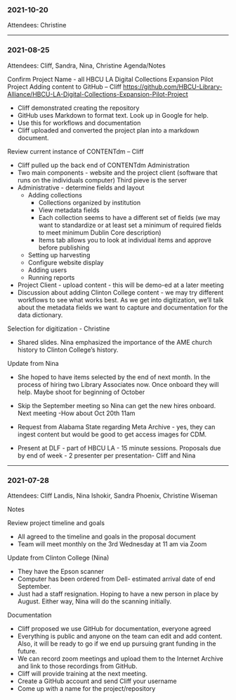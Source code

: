 ### 2021-10-20

Attendees: Christine

---

### 2021-08-25

Attendees:  Cliff, Sandra, Nina, Christine
Agenda/Notes

Confirm Project Name - all
HBCU LA Digital Collections Expansion Pilot Project
Adding content to GitHub – Cliff
https://github.com/HBCU-Library-Alliance/HBCU-LA-Digital-Collections-Expansion-Pilot-Project
- Cliff demonstrated creating the repository
- GitHub uses Markdown to format text.  Look up in Google for help.
- Use this for workflows and documentation
- Cliff uploaded and converted the project plan into a markdown document.

Review current instance of CONTENTdm – Cliff

- Cliff pulled up the back end of CONTENTdm Administration
- Two main components - website and the project client  (software that runs on the individuals computer)  Third pieve is the server
- Administrative - determine fields and layout
    - Adding collections
        - Collections organized by institution
        - View metadata fields
        - Each collection seems to have a different set of fields (we may want to standardize or at least set a minimum of required fields to meet minimum Dublin Core description)
        - Items tab allows you to look at individual items and approve before publishing
    - Setting up harvesting
    - Configure website display
    - Adding users
    - Running reports
- Project Client - upload content - this will be demo-ed at a later meeting
- Discussion about adding Clinton College content - we may try different workflows to see what works best.  As we get into digitization, we’ll talk about the metadata fields we want to capture and documentation for the data dictionary.

Selection for digitization - Christine

- Shared slides. Nina emphasized the importance of the AME church history to Clinton College’s history.

Update from Nina

- She hoped to have items selected by the end of next month.  In the process of hiring two Library Associates now. Once onboard they will help.  Maybe shoot for beginning of October
- Skip the September meeting so Nina can get the new hires onboard.  Next meeting -How about Oct 20th 11am

- Request from Alabama State regarding Meta Archive - yes, they can ingest content but would be good to get access images for CDM.
- Present at DLF - part of HBCU LA - 15 minute sessions.  Proposals due by end of week - 2 presenter per presentation- Cliff and Nina

---

### 2021-07-28

Attendees: Cliff Landis, Nina Ishokir, Sandra Phoenix, Christine Wiseman

Notes

Review project timeline and goals
- All agreed to the timeline and goals in the proposal document
- Team will meet monthly on the 3rd Wednesday at 11 am via Zoom

Update from Clinton College (Nina)
- They have the Epson scanner
- Computer has been ordered from Dell- estimated arrival date of end September. 
- Just had a staff resignation.  Hoping to have a new person in place by August.  Either way, Nina will do the scanning initially.

Documentation 
- Cliff proposed we use GitHub for documentation, everyone agreed
- Everything is public and anyone on the team can edit and add content.  Also, it will be ready to go if we end up pursuing grant funding in the future.  
- We can record zoom meetings and upload them to  the Internet Archive and link to those recordings from GitHub. 
- Cliff will provide training at the next meeting.
- Create a GitHub account and send Cliff your username
- Come up with a name for the project/repository
